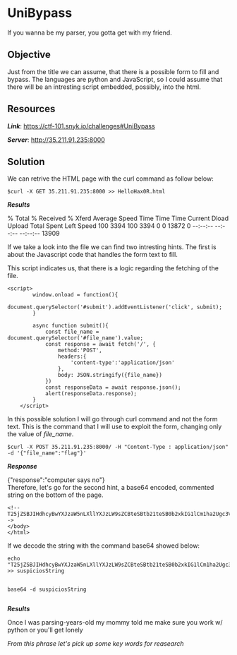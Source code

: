 # UniBypass

If you wanna be my parser, you gotta get with my friend.

## Objective

Just from the title we can assume, that there is a possible form to fill and bypass.
The languages are python and JavaScript, so I could assume that there will be an intresting script embedded, possibly, into the html.


## Resources

***Link***: https://ctf-101.snyk.io/challenges#UniBypass

***Server***: http://35.211.91.235:8000


## Solution

We can retrive the HTML page with the curl command as follow below:

```
$curl -X GET 35.211.91.235:8000 >> HelloHax0R.html                      
```
***Results***

  % Total    % Received % Xferd  Average Speed   Time    Time     Time  Current
                                 Dload  Upload   Total   Spent    Left  Speed
100  3394  100  3394    0     0  13872      0 --:--:-- --:--:-- --:--:-- 13909


If we take a look into the file we can find two intresting hints.
The first is about the Javascript code that handles the form text to fill.

This script indicates us, that there is a logic regarding the  fetching of the file.


```
<script>
        window.onload = function(){
            document.querySelector('#submit').addEventListener('click', submit);
        }

        async function submit(){
            const file_name = document.querySelector('#file_name').value;
            const response = await fetch('/', {
                method:'POST',
                headers:{
                    'content-type':'application/json'
                },
                body: JSON.stringify({file_name})
            })
            const responseData = await response.json();
            alert(responseData.response);
        }
    </script>

```

In this possible solution I will go through curl command and not the form text.
This is the command that I will use to exploit the form, changing only the value of *file_name*.


```
$curl -X POST 35.211.91.235:8000/ -H "Content-Type : application/json" -d '{"file_name":"flag"}' 

```

***Response***

{"response":"computer says no"}                                                                                                        
Therefore, let's go for the second hint, a base64 encoded, commented string on the bottom of the page.


```
<!--T25jZSBJIHdhcyBwYXJzaW5nLXllYXJzLW9sZCBteSBtb21teSB0b2xkIG1lCm1ha2Ugc3VyZSB5b3Ugd29yayB3LyBweXRob24gb3IgeW91J2xsIGdldCBsb25lbHkK-->
</body>
</html>

```
If we decode the string with the command base64 showed below:


```
echo "T25jZSBJIHdhcyBwYXJzaW5nLXllYXJzLW9sZCBteSBtb21teSB0b2xkIG1lCm1ha2Ugc3VyZSB5b3Ugd29yayB3LyBweXRob24gb3IgeW91J2xsIGdldCBsb25lbHkK" >> suspiciosString 


base64 -d suspiciosString


```
***Results***

Once I was parsing-years-old my mommy told me
make sure you work w/ python or you'll get lonely

*From this phrase let's pick up some key words for reasearch*






